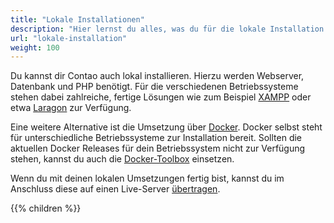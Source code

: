 ```yaml
---
title: "Lokale Installationen"
description: "Hier lernst du alles, was du für die lokale Installation und Pflege von Contao wissen musst."
url: "lokale-installation"
weight: 100
---
```


Du kannst dir Contao auch lokal installieren. Hierzu werden Webserver, Datenbank und PHP benötigt. Für die verschiedenen 
Betriebssysteme stehen dabei zahlreiche, fertige Lösungen wie zum Beispiel [XAMPP](https://www.apachefriends.org) oder 
etwa [Laragon](https://laragon.org/) zur Verfügung.

Eine weitere Alternative ist die Umsetzung über [Docker](https://www.docker.com/). Docker selbst steht für 
unterschiedliche Betriebssysteme zur Installation bereit. Sollten die aktuellen Docker Releases für dein Betriebssystem 
nicht zur Verfügung stehen, kannst du auch die [Docker-Toolbox](https://docs.docker.com/toolbox/overview/) einsetzen.

Wenn du mit deinen lokalen Umsetzungen fertig bist, kannst du im Anschluss diese auf einen Live-Server [übertragen](../contao-umziehen/).

{{% children %}}
